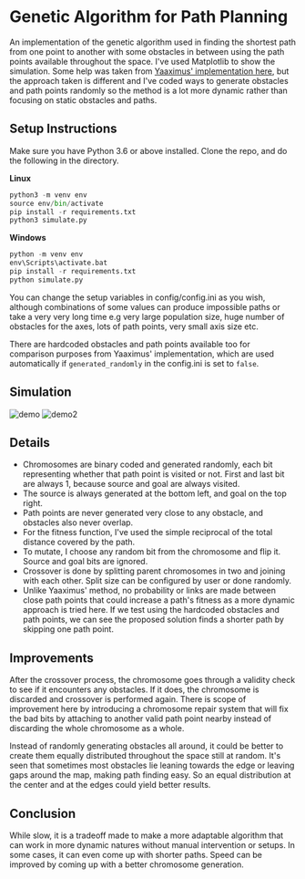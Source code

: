 # Genetic Algorithm for Path Planning

An implementation of the genetic algorithm used in finding the shortest path from one point to another with some obstacles in between using the path points available throughout the space. I've used Matplotlib to show the simulation. Some help was taken from [Yaaximus' implementation here](https://github.com/Yaaximus/genetic-algorithm-path-planning), but the approach taken is different and I've coded ways to generate obstacles and path points randomly so the method is a lot more dynamic rather than focusing on static obstacles and paths.

## Setup Instructions

Make sure you have Python 3.6 or above installed. Clone the repo, and do the following in the directory.

**Linux**
```python
python3 -m venv env
source env/bin/activate
pip install -r requirements.txt
python3 simulate.py
```

**Windows**
```python
python -m venv env
env\Scripts\activate.bat
pip install -r requirements.txt
python simulate.py
```

You can change the setup variables in config/config.ini as you wish, although combinations of some values can produce impossible paths or take a very very long time e.g very large population size, huge number of obstacles for the axes, lots of path points, very small axis size etc.

There are hardcoded obstacles and path points available too for comparison purposes from Yaaximus' implementation, which are used automatically if `generated_randomly` in the config.ini is set to `false`.

## Simulation

![demo](https://raw.githubusercontent.com/rofe-dl/genetic-algorithm-shortest-path/master/demos/gif1.gif)
![demo2](https://raw.githubusercontent.com/rofe-dl/genetic-algorithm-shortest-path/master/demos/gif2.gif)

## Details

- Chromosomes are binary coded and generated randomly, each bit representing whether that path point is visited or not. First and last bit are always 1, because source and goal are always visited. 
- The source is always generated at the bottom left, and goal on the top right.
- Path points are never generated very close to any obstacle, and obstacles also never overlap.
- For the fitness function, I've used the simple reciprocal of the total distance covered by the path.
- To mutate, I choose any random bit from the chromosome and flip it. Source and goal bits are ignored.
- Crossover is done by splitting parent chromosomes in two and joining with each other. Split size can be configured by user or done randomly.
- Unlike Yaaximus' method, no probability or links are made between close path points that could increase a path's fitness as a more dynamic approach is tried here. If we test using the hardcoded obstacles and path points, we can see the proposed solution finds a shorter path by skipping one path point.

## Improvements

After the crossover process, the chromosome goes through a validity check to see if it encounters any obstacles. If it does, the chromosome is discarded and crossover is performed again. There is scope of improvement here by introducing a chromosome repair system that will fix the bad bits by attaching to another valid path point nearby instead of discarding the whole chromosome as a whole.

Instead of randomly generating obstacles all around, it could be better to create them equally distributed throughout the space still at random. It's seen that sometimes most obstacles lie leaning towards the edge or leaving gaps around the map, making path finding easy. So an equal distribution at the center and at the edges could yield better results.

## Conclusion

While slow, it is a tradeoff made to make a more adaptable algorithm that can work in more dynamic natures without manual intervention or setups. In some cases, it can even come up with shorter paths. Speed can be improved by coming up with a better chromosome generation.

